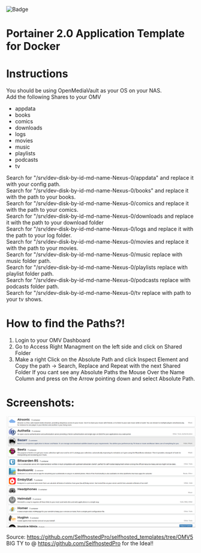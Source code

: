 ![Badge](https://img.shields.io/badge/foo-bar-blue)

# Portainer 2.0 Application Template for Docker

# Instructions

You should be using OpenMediaVault as your OS on your NAS.  
Add the following Shares to your OMV  

- appdata
- books
- comics
- downloads
- logs
- movies
- music
- playlists
- podcasts
- tv

Search for "/srv/dev-disk-by-id-md-name-Nexus-0/appdata" and replace it with your config path.  
Search for "/srv/dev-disk-by-id-md-name-Nexus-0/books" and replace it with the path to your books.  
Search for "/srv/dev-disk-by-id-md-name-Nexus-0/comics and replace it with the path to your comics.  
Search for "/srv/dev-disk-by-id-md-name-Nexus-0/downloads and replace it with the path to your download folder  
Search for "/srv/dev-disk-by-id-md-name-Nexus-0/logs and replace it with the path to your log folder.  
Search for "/srv/dev-disk-by-id-md-name-Nexus-0/movies and replace it with the path to your movies.  
Search for "/srv/dev-disk-by-id-md-name-Nexus-0/music replace with music folder path.  
Search for "/srv/dev-disk-by-id-md-name-Nexus-0/playlists replace with playlist folder path.  
Search for "/srv/dev-disk-by-id-md-name-Nexus-0/podcasts replace with podcasts folder path.  
Search for "/srv/dev-disk-by-id-md-name-Nexus-0/tv replace with path to your tv shows.  

# How to find the Paths?!

1. Login to your OMV Dashboard
2. Go to Access Right Managment on the left side and click on Shared Folder
3. Make a right Click on the Absolute Path and click Inspect Element and Copy the path -> Search, Replace and Repeat with the next Shared Folder
   If you cant see any Absolute Paths the Mouse Over the Name Column and press on the Arrow pointing down and select Absolute Path.
   
   
# Screenshots:

![Screenshot](/screenshots/screenshot.png)

Source: https://github.com/SelfhostedPro/selfhosted_templates/tree/OMV5  
BIG TY to @ https://github.com/SelfhostedPro for the Idea!!
